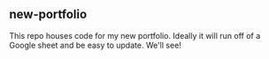 ## new-portfolio

This repo houses code for my new portfolio. Ideally it will run off of a Google sheet and be easy to update. We'll see!